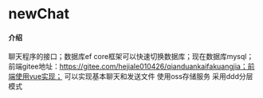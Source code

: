 # newChat

#### 介绍
聊天程序的接口；数据库ef core框架可以快速切换数据库；现在数据库mysql；前端gitee地址：https://gitee.com/hejiale010426/qianduankaifakuangjia；前端使用vue实现；
可以实现基本聊天和发送文件
使用oss存储服务
采用ddd分层模式